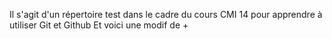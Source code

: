 Il s'agit d'un répertoire test dans le cadre du cours CMI 14 pour apprendre à utiliser Git et Github
Et voici une modif de + 
